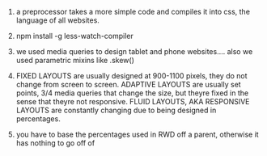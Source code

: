 1. a preprocessor takes a more simple code and compiles it into css, the language of all websites.

2. npm install -g less-watch-compiler

3. we used media queries to design tablet and phone websites.... also we used parametric mixins like .skew()

4. FIXED LAYOUTS are usually designed at 900-1100 pixels, they do not change from screen to screen.
ADAPTIVE LAYOUTS are usually set points, 3/4 media queries that change the size, but theyre fixed in the sense that theyre not responsive.
FLUID LAYOUTS, AKA RESPONSIVE LAYOUTS are constantly changing due to being designed in percentages.

5. you have to base the percentages used in RWD off a parent, otherwise it has nothing to go off of